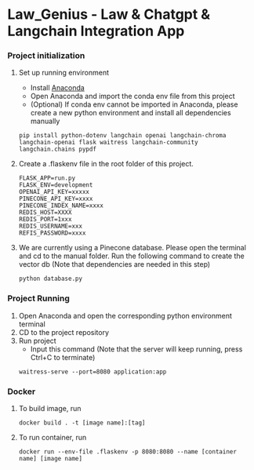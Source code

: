 # Law_Genius - Law & Chatgpt & Langchain Integration App
### Project initialization 

1. Set up running environment
    - Install [Anaconda](https://www.anaconda.com/download)
    - Open Anaconda and import the conda env file from this project 
    - (Optional) If conda env cannot be imported in Anaconda, please create a new python environment and install all dependencies manually 
    ```
    pip install python-dotenv langchain openai langchain-chroma langchain-openai flask waitress langchain-community langchain.chains pypdf
    ```

2. Create a .flaskenv file in the root folder of this project. 
    ```
    FLASK_APP=run.py
    FLASK_ENV=development
    OPENAI_API_KEY=xxxxx
    PINECONE_API_KEY=xxxx
    PINECONE_INDEX_NAME=xxxx
    REDIS_HOST=XXXX
    REDIS_PORT=1xxx
    REDIS_USERNAME=xxx
    REFIS_PASSWORD=xxxx
    ``` 
3. We are currently using a Pinecone database. Please open the terminal and cd to the manual folder. Run the following command to create the vector db (Note that dependencies are needed in this step)   
    ```
    python database.py
    ```

### Project Running
1. Open Anaconda and open the corresponding python environment terminal
2. CD to the project repository
3. Run project
    - Input this command (Note that the server will keep running, press Ctrl+C to terminate)
    ```
    waitress-serve --port=8080 application:app
    ```
### Docker 
1. To build image, run 
    ```
    docker build . -t [image name]:[tag]
    ```
2. To run container, run
    ```
    docker run --env-file .flaskenv -p 8080:8080 --name [container name] [image name]
    ```